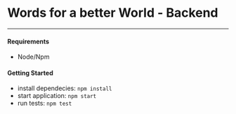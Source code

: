 # Words for a better World - Backend
---
#### Requirements
- Node/Npm
#### Getting Started
- install dependecies: ```npm install```
- start application:
```npm start```
- run tests:
```npm test```